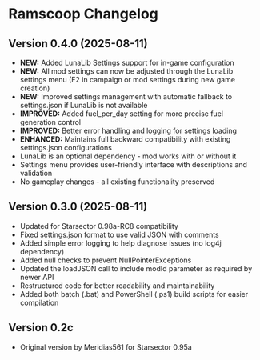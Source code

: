 # Ramscoop Changelog

## Version 0.4.0 (2025-08-11)
- **NEW:** Added LunaLib Settings support for in-game configuration
- **NEW:** All mod settings can now be adjusted through the LunaLib settings menu (F2 in campaign or mod settings during new game creation)
- **NEW:** Improved settings management with automatic fallback to settings.json if LunaLib is not available
- **IMPROVED:** Added fuel_per_day setting for more precise fuel generation control
- **IMPROVED:** Better error handling and logging for settings loading
- **ENHANCED:** Maintains full backward compatibility with existing settings.json configurations
- LunaLib is an optional dependency - mod works with or without it
- Settings menu provides user-friendly interface with descriptions and validation
- No gameplay changes - all existing functionality preserved

## Version 0.3.0 (2025-08-11)
- Updated for Starsector 0.98a-RC8 compatibility
- Fixed settings.json format to use valid JSON with comments
- Added simple error logging to help diagnose issues (no log4j dependency)
- Added null checks to prevent NullPointerExceptions
- Updated the loadJSON call to include modId parameter as required by newer API
- Restructured code for better readability and maintainability
- Added both batch (.bat) and PowerShell (.ps1) build scripts for easier compilation

## Version 0.2c
- Original version by Meridias561 for Starsector 0.95a
